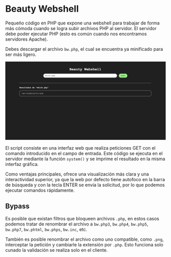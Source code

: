 # Beauty Webshell

Pequeño código en PHP que expone una webshell para trabajar de forma más cómoda cuando se logra subir archivos PHP al servidor. El servidor debe poder ejecutar PHP (esto es común cuando nos encontramos servidores Apache).

Debes descargar el archivo `bw.php`, el cual se encuentra ya minificado para ser más ligero.

![beauty webshell interface](image.png)

El script consiste en una interfaz web que realiza peticiones GET con el comando introducido en el campo de entrada. Este código se ejecuta en el servidor mediante la función `system()` y se imprime el resultado en la misma interfaz gráfica.

Como ventajas principales, ofrece una visualización más clara y una interactividad superior, ya que la web por defecto tiene autofoco en la barra de búsqueda y con la tecla ENTER se envía la solicitud, por lo que podemos ejecutar comandos rápidamente.

## Bypass

Es posible que existan filtros que bloqueen archivos `.php`, en estos casos podemos tratar de renombrar el archivo a `bw.php3`, `bw.php4`, `bw.php5`, `bw.php7`, `bw.phtml`, `bw.phps`, `bw.inc`, etc.

También es posible renombrar el archivo como uno compatible, como `.png`, interceptar la petición y cambiarle la extensión por `.php`. Esto funciona solo cunado la validación se realiza solo en el cliente.
